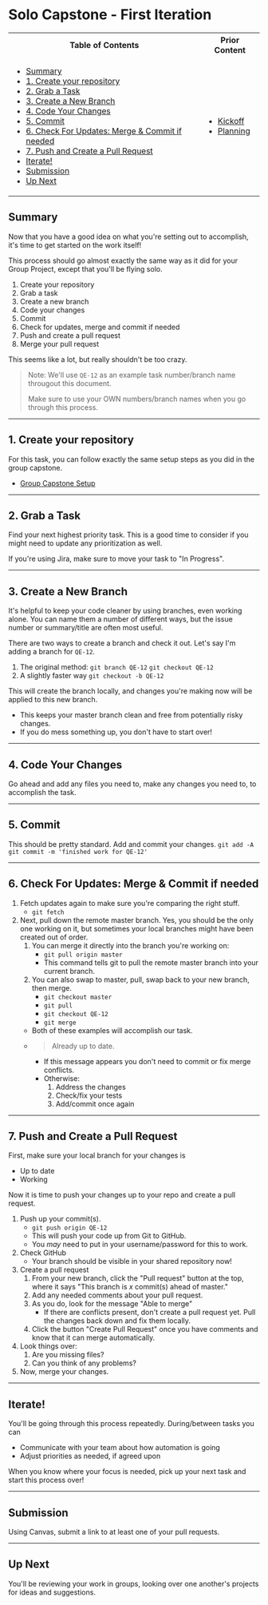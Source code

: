 # Solo Capstone - First Iteration

<table>
<tr>
<th> Table of Contents </th>
<th> Prior Content </th>
</tr>
<tr>
<td markdown="1">

- [Summary](#summary)
- [1. Create your repository](#1-create-your-repository)
- [2. Grab a Task](#2-grab-a-task)
- [3. Create a New Branch](#3-create-a-new-branch)
- [4. Code Your Changes](#4-code-your-changes)
- [5. Commit](#5-commit)
- [6. Check For Updates: Merge & Commit if needed](#6-check-for-updates-merge--commit-if-needed)
- [7. Push and Create a Pull Request](#7-push-and-create-a-pull-request)
- [Iterate!](#iterate)
- [Submission](#submission)
- [Up Next](#up-next)

</td>
<td markdown="1">

- <a target="\_blank" href="../2.15/project3.01.html">Kickoff</a>
- <a target="\_blank" href="../2.15/project3.02.html">Planning</a>

</td>
</tr>
</table>

## Summary

Now that you have a good idea on what you're setting out to accomplish, it's
time to get started on the work itself!

This process should go almost exactly the same way as it did for your Group
Project, except that you'll be flying solo.

1. Create your repository
1. Grab a task
1. Create a new branch
1. Code your changes
1. Commit
1. Check for updates, merge and commit if needed
1. Push and create a pull request
1. Merge your pull request

This seems like a lot, but really shouldn't be too crazy.

> Note: We'll use `QE-12` as an example task number/branch name througout this
> document.
>
> Make sure to use your OWN numbers/branch names when you go through this
> process.

---

## 1. Create your repository

For this task, you can follow exactly the same setup steps as you did in the
group capstone.

- <a target="\_blank" href="../2.12/project2.04.html">Group Capstone Setup</a>

---

## 2. Grab a Task

Find your next highest priority task. This is a good time to consider if you
might need to update any prioritization as well.

If you're using Jira, make sure to move your task to "In Progress".

---

## 3. Create a New Branch

It's helpful to keep your code cleaner by using branches, even working alone.
You can name them a number of different ways, but the issue number or
summary/title are often most useful.

There are two ways to create a branch and check it out. Let's say I'm adding a
branch for `QE-12`.

1. The original method: `git branch QE-12` `git checkout QE-12`
1. A slightly faster way `git checkout -b QE-12`

This will create the branch locally, and changes you're making now will be
applied to this new branch.

- This keeps your master branch clean and free from potentially risky changes.
- If you do mess something up, you don't have to start over!

---

## 4. Code Your Changes

Go ahead and add any files you need to, make any changes you need to, to
accomplish the task.

---

## 5. Commit

This should be pretty standard. Add and commit your changes. `git add -A`
`git commit -m 'finished work for QE-12'`

---

## 6. Check For Updates: Merge & Commit if needed

1. Fetch updates again to make sure you're comparing the right stuff.
   - `git fetch`
1. Next, pull down the remote master branch. Yes, you should be the only one
   working on it, but sometimes your local branches might have been created out
   of order.
   1. You can merge it directly into the branch you're working on:
      - `git pull origin master`
      - This command tells git to pull the remote master branch into your
        current branch.
   1. You can also swap to master, pull, swap back to your new branch, then
      merge.
      - `git checkout master`
      - `git pull`
      - `git checkout QE-12`
      - `git merge`
   - Both of these examples will accomplish our task.
   - > Already up to date.
     - If this message appears you don't need to commit or fix merge conflicts.
     - Otherwise:
       1. Address the changes
       1. Check/fix your tests
       1. Add/commit once again

---

## 7. Push and Create a Pull Request

First, make sure your local branch for your changes is

- Up to date
- Working

Now it is time to push your changes up to your repo and create a pull request.

1. Push up your commit(s).
   - `git push origin QE-12`
   - This will push your code up from Git to GitHub.
   - You _may_ need to put in your username/password for this to work.
1. Check GitHub
   - Your branch should be visible in your shared repository now!
1. Create a pull request
   1. From your new branch, click the "Pull request" button at the top, where it
      says "This branch is _x_ commit(s) ahead of master."
   1. Add any needed comments about your pull request.
   1. As you do, look for the message "Able to merge"
      - If there are conflicts present, don't create a pull request yet. Pull
        the changes back down and fix them locally.
   1. Click the button "Create Pull Request" once you have comments and know
      that it can merge automatically.
1. Look things over:
   1. Are you missing files?
   1. Can you think of any problems?
1. Now, merge your changes.

---

## Iterate!

You'll be going through this process repeatedly. During/between tasks you can

- Communicate with your team about how automation is going
- Adjust priorities as needed, if agreed upon

When you know where your focus is needed, pick up your next task and start this
process over!

---

## Submission

Using Canvas, submit a link to at least one of your pull requests.

---

## Up Next

You'll be reviewing your work in groups, looking over one another's projects for
ideas and suggestions.
